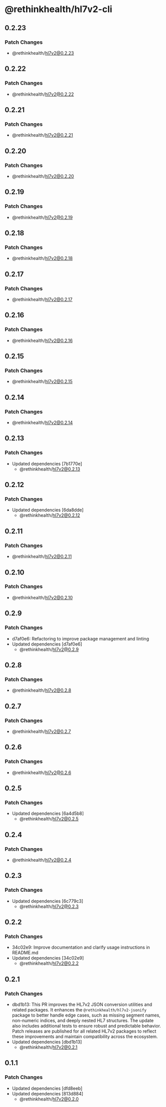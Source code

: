 # @rethinkhealth/hl7v2-cli

## 0.2.23

### Patch Changes

- @rethinkhealth/hl7v2@0.2.23

## 0.2.22

### Patch Changes

- @rethinkhealth/hl7v2@0.2.22

## 0.2.21

### Patch Changes

- @rethinkhealth/hl7v2@0.2.21

## 0.2.20

### Patch Changes

- @rethinkhealth/hl7v2@0.2.20

## 0.2.19

### Patch Changes

- @rethinkhealth/hl7v2@0.2.19

## 0.2.18

### Patch Changes

- @rethinkhealth/hl7v2@0.2.18

## 0.2.17

### Patch Changes

- @rethinkhealth/hl7v2@0.2.17

## 0.2.16

### Patch Changes

- @rethinkhealth/hl7v2@0.2.16

## 0.2.15

### Patch Changes

- @rethinkhealth/hl7v2@0.2.15

## 0.2.14

### Patch Changes

- @rethinkhealth/hl7v2@0.2.14

## 0.2.13

### Patch Changes

- Updated dependencies [7b1770e]
  - @rethinkhealth/hl7v2@0.2.13

## 0.2.12

### Patch Changes

- Updated dependencies [6da8dde]
  - @rethinkhealth/hl7v2@0.2.12

## 0.2.11

### Patch Changes

- @rethinkhealth/hl7v2@0.2.11

## 0.2.10

### Patch Changes

- @rethinkhealth/hl7v2@0.2.10

## 0.2.9

### Patch Changes

- d7af0e6: Refactoring to improve package management and linting
- Updated dependencies [d7af0e6]
  - @rethinkhealth/hl7v2@0.2.9

## 0.2.8

### Patch Changes

- @rethinkhealth/hl7v2@0.2.8

## 0.2.7

### Patch Changes

- @rethinkhealth/hl7v2@0.2.7

## 0.2.6

### Patch Changes

- @rethinkhealth/hl7v2@0.2.6

## 0.2.5

### Patch Changes

- Updated dependencies [6a4d5b8]
  - @rethinkhealth/hl7v2@0.2.5

## 0.2.4

### Patch Changes

- @rethinkhealth/hl7v2@0.2.4

## 0.2.3

### Patch Changes

- Updated dependencies [6c779c3]
  - @rethinkhealth/hl7v2@0.2.3

## 0.2.2

### Patch Changes

- 34c02e9: Improve documentation and clarify usage instructions in README.md
- Updated dependencies [34c02e9]
  - @rethinkhealth/hl7v2@0.2.2

## 0.2.1

### Patch Changes

- dbd1b13: This PR improves the HL7v2 JSON conversion utilities and related packages. It enhances the `@rethinkhealth/hl7v2-jsonify` package to better handle edge cases, such as missing segment names, non-numeric indices, and deeply nested HL7 structures. The update also includes additional tests to ensure robust and predictable behavior. Patch releases are published for all related HL7v2 packages to reflect these improvements and maintain compatibility across the ecosystem.
- Updated dependencies [dbd1b13]
  - @rethinkhealth/hl7v2@0.2.1

## 0.1.1

### Patch Changes

- Updated dependencies [dfd8eeb]
- Updated dependencies [813d884]
  - @rethinkhealth/hl7v2@0.2.0
